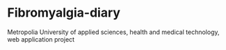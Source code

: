 # Fibromyalgia-diary
Metropolia University of applied sciences, health and medical technology, web application project
